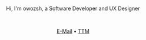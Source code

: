 <div align="center">
  <br>
  <br>
  <br>
  <p>Hi, I'm owozsh, a Software Developer and UX Designer</p>
  <br>
  <p>
    <a href="mailto:owozsh@pm.me">E-Mail</a>
    •
    <a href="owozsh.github.io/ttm/">TTM</a>
  </p>
  <br>
  <br>
  <br>
</div>
